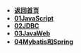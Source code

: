 

* **[返回首页](/README.md)**
* **[01JavaScript](/JavaWeb/01JavaScript.md)**
* **[02JDBC](/JavaWeb/02JDBC.md)**
* **[03JavaWeb](/JavaWeb/03JavaWeb.md)**
* **[04Mybatis和Spring](/JavaWeb/04Mybatis和Spring.md)**

